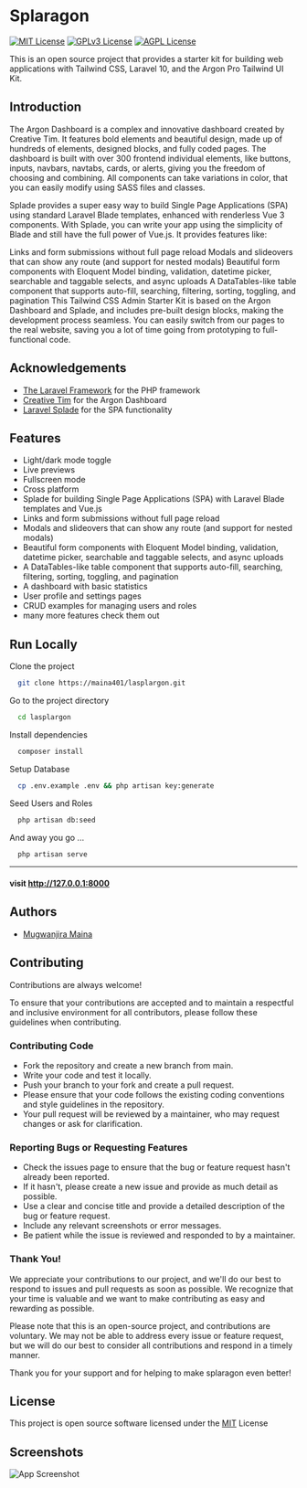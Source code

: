 
# Splaragon

[![MIT License](https://img.shields.io/badge/License-MIT-green.svg)](https://choosealicense.com/licenses/mit/)
[![GPLv3 License](https://img.shields.io/badge/License-GPL%20v3-yellow.svg)](https://opensource.org/licenses/)
[![AGPL License](https://img.shields.io/badge/license-AGPL-blue.svg)](http://www.gnu.org/licenses/agpl-3.0)

This is an open source project that provides a starter kit for building web applications with Tailwind CSS, Laravel 10, and the Argon Pro Tailwind UI Kit.

## Introduction
The Argon Dashboard is a complex and innovative dashboard created by Creative Tim. It features bold elements and beautiful design, made up of hundreds of elements, designed blocks, and fully coded pages. The dashboard is built with over 300 frontend individual elements, like buttons, inputs, navbars, navtabs, cards, or alerts, giving you the freedom of choosing and combining. All components can take variations in color, that you can easily modify using SASS files and classes.

Splade provides a super easy way to build Single Page Applications (SPA) using standard Laravel Blade templates, enhanced with renderless Vue 3 components. With Splade, you can write your app using the simplicity of Blade and still have the full power of Vue.js. It provides features like:

Links and form submissions without full page reload
Modals and slideovers that can show any route (and support for nested modals)
Beautiful form components with Eloquent Model binding, validation, datetime picker, searchable and taggable selects, and async uploads
A DataTables-like table component that supports auto-fill, searching, filtering, sorting, toggling, and pagination
This Tailwind CSS Admin Starter Kit is based on the Argon Dashboard and Splade, and includes pre-built design blocks, making the development process seamless. You can easily switch from our pages to the real website, saving you a lot of time going from prototyping to full-functional code.

## Acknowledgements

- [The Laravel Framework](https://laravel.com) for the PHP framework
- [Creative Tim](https://www.creative-tim.com/product/argon-dashboard-pro-tailwind) for the Argon Dashboard
- [Laravel Splade](https://splade.dev/) for the SPA functionality


## Features

- Light/dark mode toggle
- Live previews
- Fullscreen mode
- Cross platform
- Splade for building Single Page Applications (SPA) with Laravel Blade templates and Vue.js
- Links and form submissions without full page reload
- Modals and slideovers that can show any route (and support for nested modals)
- Beautiful form components with Eloquent Model binding, validation, datetime picker, searchable and taggable selects, and async uploads
- A DataTables-like table component that supports auto-fill, searching, filtering, sorting, toggling, and pagination
- A dashboard with basic statistics
- User profile and settings pages
- CRUD examples for managing users and roles
- many more features check them out

## Run Locally

Clone the project

```bash
  git clone https://maina401/lasplargon.git
```

Go to the project directory

```bash
  cd lasplargon
```

Install dependencies

```bash
  composer install
```
Setup Database

```bash
  cp .env.example .env && php artisan key:generate
```

Seed Users and Roles

```bash
  php artisan db:seed
```

And away you go ...

```bash
  php artisan serve
```
---
#### visit http://127.0.0.1:8000


## Authors

- [Mugwanjira Maina](https://www.github.com/maina401)


## Contributing

Contributions are always welcome!

To ensure that your contributions are accepted and to maintain a respectful and inclusive environment for all contributors, please follow these guidelines when contributing.

### Contributing Code
- Fork the repository and create a new branch from main.
- Write your code and test it locally.
- Push your branch to your fork and create a pull request.
-  Please ensure that your code follows the existing coding conventions and style guidelines in the repository.
- Your pull request will be reviewed by a maintainer, who may request changes or ask for clarification.
### Reporting Bugs or Requesting Features
- Check the issues page to ensure that the bug or feature request hasn't already been reported.
- If it hasn't, please create a new issue and provide as much detail as possible.
- Use a clear and concise title and provide a detailed description of the bug or feature request.
- Include any relevant screenshots or error messages.
- Be patient while the issue is reviewed and responded to by a maintainer.
### Thank You!
We appreciate your contributions to our project, and we'll do our best to respond to issues and pull requests as soon as possible. We recognize that your time is valuable and we want to make contributing as easy and rewarding as possible.

Please note that this is an open-source project, and contributions are voluntary. We may not be able to address every issue or feature request, but we will do our best to consider all contributions and respond in a timely manner.

Thank you for your support and for helping to make splaragon even better!

## License

This project is open source software licensed under the [MIT](https://choosealicense.com/licenses/mit/) License


## Screenshots

![App Screenshot](https://via.placeholder.com/468x300?text=App+Screenshot+Here)

